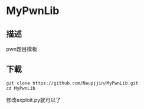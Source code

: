 # MyPwnLib

## 描述
pwn題目模板

## 下載
```
git clone https://github.com/Naupjjin/MyPwnLib.git
cd MyPwnLib
```
修改exploit.py就可以了
